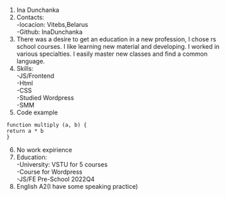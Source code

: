 1. Ina Dunchanka
2. Contacts:   
       -locacion: Vitebs,Belarus    
       -Github: InaDunchanka
 3. There was a desire to get an education in a new profession, I chose rs school courses. I like learning new material and developing. I worked in various specialties. I easily master new classes and find a common language.
 4. Skills:  
 -JS/Frontend  
 -Html  
 -CSS  
 -Studied Wordpress    
 -SMM
5. Code example
  ```
  function multiply (a, b) {
  return a * b
  }
  ```
  6. No work expirience
  7. Education:    
-University: VSTU for 5 courses    
-Course for Wordpress  
-JS/FE Pre-School 2022Q4
  9. English A2(I have some speaking practice)
